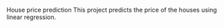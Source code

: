 House price prediction 
This project predicts the price of the houses using  linear regression.
     
  
